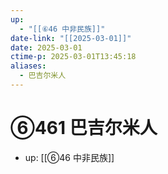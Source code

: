 ```yaml
---
up:
  - "[[⑥46 中非民族]]"
date-link: "[[2025-03-01]]"
date: 2025-03-01
ctime-p: 2025-03-01T13:45:18
aliases:
  - 巴吉尔米人
---
```


# ⑥461 巴吉尔米人

- up: [[⑥46 中非民族]]
